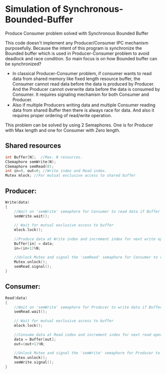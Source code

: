 # Simulation of Synchronous-Bounded-Buffer
Produce Consumer problem solved with Synchronous Bounded Buffer

This code doesn't implement any Producer/Consumer IPC mechanism purposefully. Because the intent of this program is synchronize the Bounded buffer which is used in Producer-Consumer problem to avoid deadlock and race condition. So main focus is on how Bounded buffer can be synchronized?

* In classical Producer-Consumer problem, if consumer wants to read data from shared memory like fixed length resource buffer, the Consumer cannot read data before the data is produced by Producer. And the Producer cannot overwrite data before the data is consumed by Consumer. It requires signaling mechanism for both Consumer and Producer.
* Also if multiple Producers writing data and multiple Consumer reading data from shared Buffer then there is always race for data. And also it requires proper ordering of read/write operation.

This problem can be solved by using 2 Semaphores. One is for Producer with Max length and one for Consumer with Zero length.

## Shared resources
```C
int Buffer[N];  //Max. N resources.
CSemaphore semWrite(N);
CSemaphore semRead(0);
int in=0, out=0; //Write index and Read index.
Mutex mlock; //For mutual exclusive access to shared buffer
```

## Producer:
```C
Write(data)
{
	//Wait on 'semWrite' semaphore for Consumer to read data if Buffer is Full.
	semWrite.wait(); 
	
	// Wait for mutual exclusive access to buffer
	mlock.lock(); 
	
	//Produce data at Write index and increment index for next write operation
	Buffer[in] = data;      
	in=(in+1)%N;
	
	//Unlock Mutex and signal the 'semRead' semaphore for Consumer to read data.
	Mutex.unlock();  
	semRead.signal();
}
```

## Consumer:
```C
Read(data)
{
	//Wait on 'semWrite' semaphore for Producer to write data if Buffer is Empty.
	semRead.wait(); 
	
	// Wait for mutual exclusive access to buffer
	mlock.lock(); 
	
	//Consume data at Read index and increment index for next read operation  
	data = Buffer[out];    
	out=(out+1)%N;
	
	//Unlock Mutex and signal the 'semWrite' semaphore for Producer to write data.
	Mutex.unlock();   
	semWrite.signal();
}
```
